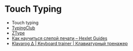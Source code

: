 # Touch Typing
- Touch typing
- [TypingClub](https://www.typingclub.com/)
- [ZType](http://zty.pe/)
- [Как научиться слепой печати – Hexlet Guides](https://hexletguides.github.io/typing/)
- [Klavarog Δ | Keyboard trainer | Клавиатурный тренажер](http://klava.org/#eng_basic)
